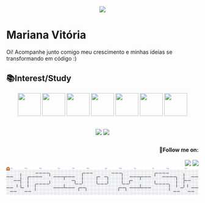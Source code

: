 <div align="center"> <img height="150px" src="https://64.media.tumblr.com/9f5abfbd728caf3c28efaef32e52ac6e/818874f94e0b7eaf-ce/s1280x1920/0e7d01eeb43d1f98624da20a663425c76db4744d.gifv"/></div>



# Mariana Vitória
<p>Oi! Acompanhe junto comigo meu crescimento e minhas ideias se transformando em código :)</p>

<h2> 📚Interest/Study </h2> 
<div align="center">
    <img height="60px" width="60px" src="https://cdn.jsdelivr.net/gh/devicons/devicon@latest/icons/html5/html5-original.svg" />
    <img height="60px" width="60px" src="https://cdn.jsdelivr.net/gh/devicons/devicon@latest/icons/css3/css3-original.svg" />
    <img height="60px" width="60px" src="https://cdn.jsdelivr.net/gh/devicons/devicon@latest/icons/python/python-original.svg" />
    <img height="60px" width="60px" src="https://cdn.jsdelivr.net/gh/devicons/devicon@latest/icons/django/django-plain.svg" />
    <img height="60px" width="60px" src="https://cdn.jsdelivr.net/gh/devicons/devicon@latest/icons/mysql/mysql-original.svg" />
    <img height="60px" width="60px" src="https://cdn.jsdelivr.net/gh/devicons/devicon@latest/icons/figma/figma-original.svg" />
    <img height="60px" width="60px" src="https://cdn.jsdelivr.net/gh/devicons/devicon@latest/icons/vscode/vscode-original.svg" />
                
    
          
</div>

##

<div align="center">
  <img  height=200 align="center" src="https://github-readme-stats.vercel.app/api?username=imariiana&show_icons=true&theme=maroongold&bg_color=440000&hide_border=true" />

<img height=100 align="center" src="https://github-readme-stats.vercel.app/api/top-langs?username=imariiana&theme=maroongold&layout=compact&card_width=120&bg_color=440000&hide_border=true" />

</div>


##

<div align="right">
  <h4>🌟Follow me on:</h4>
  <a href="https://www.instagram.com/im.mariiana_/"><img src="https://img.shields.io/badge/Instagram-E4405F?style=for-the-badge&logo=instagram&logoColor=white" target="_blank"></a>
  <a href="https://www.linkedin.com/in/mariana-vitória-921aa3332/"><img src="https://img.shields.io/badge/LinkedIn-0077B5?style=for-the-badge&logo=linkedin&logoColor=white"></a>
    
</div>


<picture>
  <source media="(prefers-color-scheme: dark)" srcset="https://raw.githubusercontent.com/imariiana/imariiana/output/pacman-contribution-graph-dark.svg">
  <source media="(prefers-color-scheme: light)" srcset="https://raw.githubusercontent.com/imariiana/imariiana/output/pacman-contribution-graph.svg">
  <img alt="pacman contribution graph" src="https://raw.githubusercontent.com/imariiana/imariiana/output/pacman-contribution-graph.svg">
</picture>



